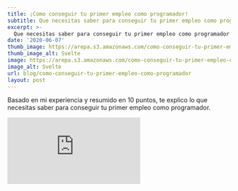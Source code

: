 ```yaml
---
title: ¡Como conseguir tu primer empleo como programador!
subtitle: Que necesitas saber para conseguir tu primer empleo como programador.
excerpt: >-
  Que necesitas saber para conseguir tu primer empleo como programador.
date: '2020-06-07'
thumb_image: https://arepa.s3.amazonaws.com/como-conseguir-tu-primer-empleo-como-programador.jpg
thumb_image_alt: Svelte
image: https://arepa.s3.amazonaws.com/como-conseguir-tu-primer-empleo-como-programador.jpg
image_alt: Svelte
url: blog/como-conseguir-tu-primer-empleo-como-programador
layout: post
---
```


Basado en mi experiencia y resumido en 10 puntos, te explico lo que necesitas saber para conseguir tu primer empleo como programador.

<iframe src="https://www.youtube.com/embed/J4WMkPVqsRc" title="YouTube video player" frameborder="0" allow="accelerometer; autoplay; clipboard-write; encrypted-media; gyroscope; picture-in-picture" allowfullscreen></iframe>
